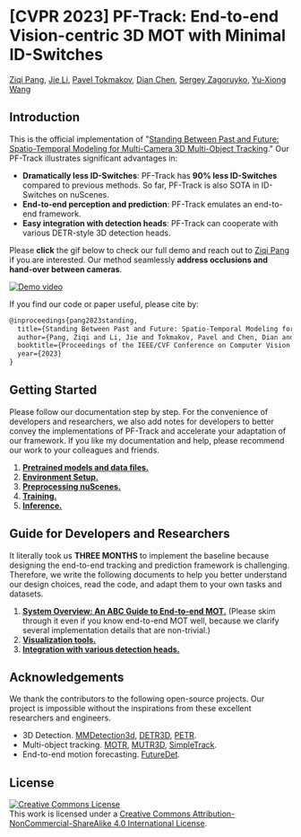 # [CVPR 2023] PF-Track: End-to-end Vision-centric 3D MOT with Minimal ID-Switches

[Ziqi Pang](https://ziqipang.github.io/), [Jie Li](https://scholar.google.com/citations?user=_I3COxAAAAAJ&hl=en), [Pavel Tokmakov](https://pvtokmakov.github.io/home/), [Dian Chen](https://scholar.google.com/citations?user=zdAyna8AAAAJ&hl=en&oi=ao), [Sergey Zagoruyko](https://szagoruyko.github.io/), [Yu-Xiong Wang](https://yxw.web.illinois.edu/)

## Introduction


This is the official implementation of "[Standing Between Past and Future: Spatio-Temporal Modeling for Multi-Camera 3D Multi-Object Tracking](https://arxiv.org/abs/2302.03802)." Our PF-Track illustrates significant advantages in:

* **Dramatically less ID-Switches**: PF-Track has **90\% less ID-Switches** compared to previous methods. So far, PF-Track is also SOTA in ID-Switches on nuScenes.
* **End-to-end perception and prediction**: PF-Track emulates an end-to-end framework.
* **Easy integration with detection heads**: PF-Track can cooperate with various DETR-style 3D detection heads.

Please **click** the gif below to check our full demo and reach out to [Ziqi Pang](https://ziqipang.github.io/) if you are interested. Our method seamlessly **address occlusions and hand-over between cameras**.

[![Demo video](./assets/video_demo_cover.gif)](https://www.youtube.com/watch?v=eJghONb2AGg)

If you find our code or paper useful, please cite by:
```tex
@inproceedings{pang2023standing,
  title={Standing Between Past and Future: Spatio-Temporal Modeling for Multi-Camera 3D Multi-Object Tracking},
  author={Pang, Ziqi and Li, Jie and Tokmakov, Pavel and Chen, Dian and Zagoruyko, Sergey and Wang, Yu-Xiong},
  booktitle={Proceedings of the IEEE/CVF Conference on Computer Vision and Pattern Recognition},
  year={2023}
}
```

## Getting Started

Please follow our documentation step by step. For the convenience of developers and researchers, we also add notes for developers to better convey the implementations of PF-Track and accelerate your adaptation of our framework. If you like my documentation and help, please recommend our work to your colleagues and friends.

1. [**Pretrained models and data files.**](./documents/pretrained.md)
2. [**Environment Setup.**](./documents/environment.md)
3. [**Preprocessing nuScenes.**](./documents/preprocessing.md)
4. [**Training.**](./documents/training.md)
5. [**Inference.**](./documents/inference.md)

## Guide for Developers and Researchers

It literally took us **THREE MONTHS** to implement the baseline because designing the end-to-end tracking and prediction framework is challenging. Therefore, we write the following documents to help you better understand our design choices, read the code, and adapt them to your own tasks and datasets.

1. [**System Overview: An ABC Guide to End-to-end MOT.**](./documents/designs.md) (Please skim through it even if you know end-to-end MOT well, because we clarify several implementation details that are non-trivial.)
2. [**Visualization tools.**](./documents/visualization.md)
3. [**Integration with various detection heads.**](./documents/detection_heads.md)

## Acknowledgements

We thank the contributors to the following open-source projects. Our project is impossible without the inspirations from these excellent researchers and engineers.

* 3D Detection. [MMDetection3d](https://github.com/open-mmlab/mmdetection3d), [DETR3D](https://github.com/WangYueFt/detr3d), [PETR](https://github.com/megvii-research/PETR).
* Multi-object tracking. [MOTR](https://github.com/megvii-research/MOTR), [MUTR3D](https://github.com/a1600012888/MUTR3D), [SimpleTrack](https://github.com/tusen-ai/SimpleTrack).
* End-to-end motion forecasting. [FutureDet](https://github.com/neeharperi/FutureDet).

## License

<a rel="license" href="http://creativecommons.org/licenses/by-nc-sa/4.0/"><img alt="Creative Commons License" style="border-width:0" src="https://i.creativecommons.org/l/by-nc-sa/4.0/88x31.png" /></a><br />This work is licensed under a <a rel="license" href="http://creativecommons.org/licenses/by-nc-sa/4.0/">Creative Commons Attribution-NonCommercial-ShareAlike 4.0 International License</a>.